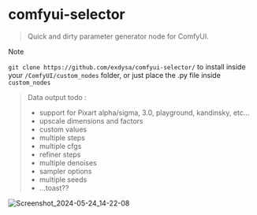 # comfyui-selector
 
> Quick and dirty parameter generator node for ComfyUI.
>
 
> [!Note]
>  ```git clone https://github.com/exdysa/comfyui-selector/``` to install inside your `/ComfyUI/custom_nodes` folder, or just place the .py file inside `custom_nodes`

> Data output todo :
> - support for Pixart alpha/sigma, 3.0, playground, kandinsky, etc...
> - upscale dimensions and factors
> - custom values
> - multiple steps
> - multiple cfgs
> - refiner steps
> - multiple denoises
> - sampler options
> - multiple seeds
> - ...toast??

![Screenshot_2024-05-24_14-22-08](https://github.com/exdysa/comfyui-selector/assets/91800957/08a61d7a-6705-4089-b34c-f04df0203647)
